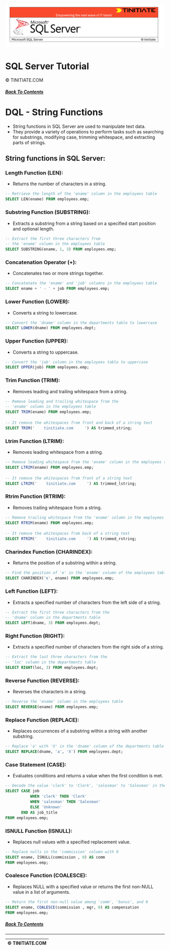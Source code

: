 ![SQL Server Tinitiate Image](sqlserver.png)

# SQL Server Tutorial
&copy; TINITIATE.COM

##### [Back To Contents](./README.md)

# DQL - String Functions
* String functions in SQL Server are used to manipulate text data.
* They provide a variety of operations to perform tasks such as searching for substrings, modifying case, trimming whitespace, and extracting parts of strings.

## String functions in SQL Server:
### Length Function (LEN):
* Returns the number of characters in a string.
```sql
-- Retrieve the length of the 'ename' column in the employees table
SELECT LEN(ename) FROM employees.emp;
```
### Substring Function (SUBSTRING):
* Extracts a substring from a string based on a specified start position and optional length.
```sql
-- Extract the first three characters from
-- the 'ename' column in the employees table
SELECT SUBSTRING(ename, 1, 3) FROM employees.emp;
```
### Concatenation Operator (+):
* Concatenates two or more strings together.
```sql
-- Concatenate the 'ename' and 'job' columns in the employees table
SELECT ename + ' - ' + job FROM employees.emp;
```
### Lower Function (LOWER):
* Converts a string to lowercase.
```sql
-- Convert the 'dname' column in the departments table to lowercase
SELECT LOWER(dname) FROM employees.dept;
```
### Upper Function (UPPER):
* Converts a string to uppercase.
```sql
-- Convert the 'job' column in the employees table to uppercase
SELECT UPPER(job) FROM employees.emp;
```
### Trim Function (TRIM):
* Removes leading and trailing whitespace from a string.
```sql
-- Remove leading and trailing whitespace from the
-- 'ename' column in the employees table
SELECT TRIM(ename) FROM employees.emp;

-- It remove the whitespaces from front and back of a string text
SELECT TRIM('    tinitiate.com     ') AS trimmed_string;
```
### Ltrim Function (LTRIM):
* Removes leading whitespace from a string.
```sql
-- Remove leading whitespace from the 'ename' column in the employees table
SELECT LTRIM(ename) FROM employees.emp;

-- It remove the whitespaces from front of a string text
SELECT LTRIM('    tinitiate.com     ') AS trimmed_lstring;
```
### Rtrim Function (RTRIM):
* Removes trailing whitespace from a string.
```sql
-- Remove trailing whitespace from the 'ename' column in the employees table
SELECT RTRIM(ename) FROM employees.emp;

-- It remove the whitespaces from back of a string text
SELECT RTRIM('    tinitiate.com     ') AS trimmed_rstring;
```
### Charindex Function (CHARINDEX):
* Returns the position of a substring within a string.
```sql
-- Find the position of 'e' in the 'ename' column of the employees table
SELECT CHARINDEX('e', ename) FROM employees.emp;
```
### Left Function (LEFT):
* Extracts a specified number of characters from the left side of a string.
```sql
-- Extract the first three characters from the
-- 'dname' column in the departments table
SELECT LEFT(dname, 3) FROM employees.dept;
```
### Right Function (RIGHT):
* Extracts a specified number of characters from the right side of a string.
```sql
-- Extract the last three characters from the
-- 'loc' column in the departments table
SELECT RIGHT(loc, 3) FROM employees.dept;
```
### Reverse Function (REVERSE):
* Reverses the characters in a string.
```sql
-- Reverse the 'ename' column in the employees table
SELECT REVERSE(ename) FROM employees.emp;
```
### Replace Function (REPLACE):
* Replaces occurrences of a substring within a string with another substring.
```sql
-- Replace 'a' with 'X' in the 'dname' column of the departments table
SELECT REPLACE(dname, 'a', 'X') FROM employees.dept;
```
### Case Statement (CASE):
* Evaluates conditions and returns a value when the first condition is met.
```sql
-- Decode the value 'clerk' to 'Clerk', 'salesman' to 'Salesman' in the 'job' column
SELECT CASE job
           WHEN 'clerk' THEN 'Clerk'
           WHEN 'salesman' THEN 'Salesman'
           ELSE 'Unknown'
       END AS job_title
FROM employees.emp;
```
### ISNULL Function (ISNULL):
* Replaces null values with a specified replacement value.
```sql
-- Replace nulls in the 'commission' column with 0
SELECT ename, ISNULL(commission , 0) AS comm
FROM employees.emp;
```
### Coalesce Function (COALESCE):
* Replaces NULL with a specified value or returns the first non-NULL value in a list of arguments.
```sql
-- Return the first non-null value among 'comm', 'bonus', and 0
SELECT ename, COALESCE(commission , mgr, 0) AS compensation
FROM employees.emp;
```

##### [Back To Contents](./README.md)
***
| &copy; TINITIATE.COM |
|----------------------|

